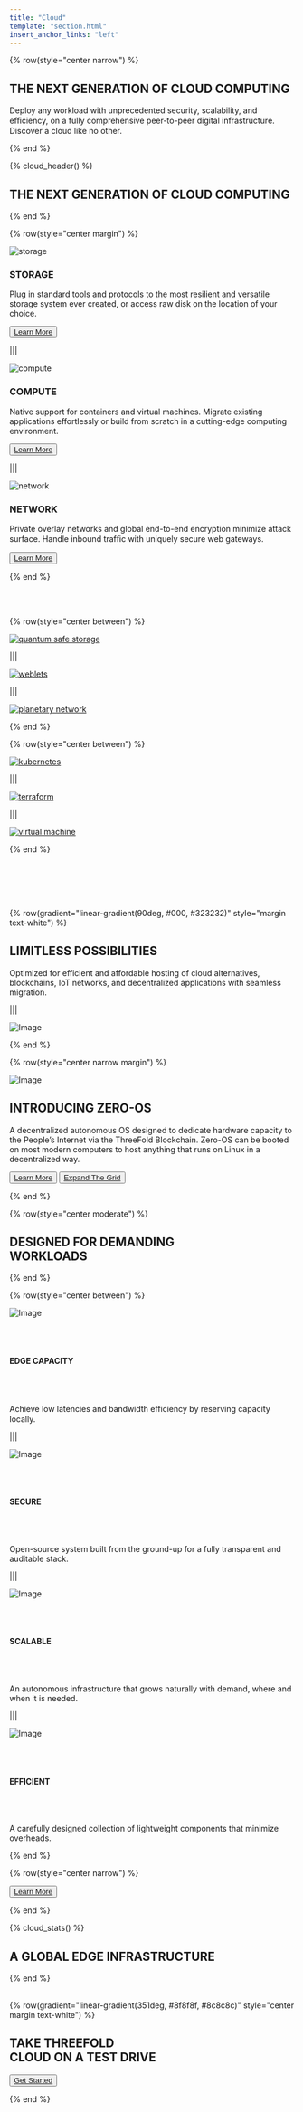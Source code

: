 ```yaml
---
title: "Cloud"
template: "section.html"
insert_anchor_links: "left"
---
```


{% row(style="center narrow") %}

## THE NEXT GENERATION OF **CLOUD COMPUTING**

Deploy any workload with unprecedented security, scalability, and eﬃciency, on a fully comprehensive peer-to-peer digital infrastructure. Discover a cloud like no other.

{% end %}

{% cloud_header() %}

## THE NEXT GENERATION OF **CLOUD COMPUTING**

{% end %}


{% row(style="center margin") %}

![storage](storage.jpg#medium)

### **STORAGE**

Plug in standard tools and protocols to the most resilient and versatile storage system ever created, or access raw disk on the location of your choice.

<button> [Learn More](https://library.threefold.me/info/manual/#/manual__weblets_home) </button>

|||

![compute](compute.jpg#medium)

### **COMPUTE**

Native support for containers and virtual machines. Migrate existing applications effortlessly or build from scratch in a cutting-edge computing environment.

<button>[Learn More](https://library.threefold.me/info/manual/#/manual__weblets_home)</button>

|||

![network](network.jpg#medium)

### **NETWORK**

Private overlay networks and global end-to-end encryption minimize attack surface. Handle inbound trafﬁc with uniquely secure web gateways.


<button> [Learn More]( https://library.threefold.me/info/manual/#/cloud/threefold__planetary_network) </button>

{% end %}

<br />
<br />

{% row(style="center between") %}

[![quantum safe storage](qss.png#mx-auto)](https://library.threefold.me/info/manual/#/technology/qsss/threefold__qsss_home)

|||

[![weblets](weblets.png#mx-auto)](https://library.threefold.me/info/manual/#/manual__weblets_home)

|||

[![planetary network](planetary_network.png#mx-auto)](https://library.threefold.me/info/manual/#/cloud/threefold__planetary_network)

{% end %}

{% row(style="center between") %}

[![kubernetes](kubernetes.png#mx-auto)](https://library.threefold.me/info/manual/#/manual__weblets_k8s)

|||

[![terraform](terraform.png#mx-auto)](https://library.threefold.me/info/manual/#/manual__manual3_iac_home)

|||

[![virtual machine](virtual_machine.png#mx-auto)](https://library.threefold.me/info/manual/#/manual__weblets_vm)

{% end %}

<br />
<br />
<br />
<br />

{% row(gradient="linear-gradient(90deg, #000, #323232)" style="margin text-white") %}

## **LIMITLESS POSSIBILITIES**

Optimized for efficient and affordable hosting of cloud alternatives, blockchains, IoT networks, and decentralized applications with seamless migration.

|||

![Image](limitless.png#mx-auto)

{% end %}


{% row(style="center narrow margin") %}

![Image](zero_os.png#mx-auto#medium)

## **INTRODUCING ZERO-OS**

A decentralized autonomous OS designed to dedicate hardware capacity to the People’s Internet via the ThreeFold Blockchain. Zero-OS can be booted on most modern computers to host anything that runs on Linux in a decentralized way.

<button>[Learn More](https://library.threefold.me/info/threefold#/technology/threefold__zos)</button> <button>[Expand The Grid](https://library.threefold.me/info/threefold#/tfgrid/farming/threefold__farming_intro)</button>

{% end %}

{% row(style="center moderate") %}

## **DESIGNED FOR DEMANDING** <br> **WORKLOADS**

{% end %}

{% row(style="center between") %}

![Image](capacity.png#medium)

<br/>
<br/>

#### **EDGE CAPACITY**

<br/>
<br/>

Achieve low latencies and bandwidth eﬃciency by reserving capacity locally.

|||

![Image](secure.png#medium)

<br/>
<br/>

#### **SECURE**

<br/>
<br/>

Open-source system built from the ground-up for a fully transparent and auditable stack.

|||

![Image](scalable.png#medium)

<br/>
<br/>

#### **SCALABLE**

<br/>
<br/>

An autonomous infrastructure that grows naturally with demand, where and when it is needed.

|||

![Image](effecient.png#medium)

<br/>
<br/>

#### **EFFICIENT**

<br/>
<br/>

A carefully designed collection of lightweight components that minimize overheads.

{% end %}

{% row(style="center narrow") %}

<button>[Learn More](https://library.threefold.me/info/threefold#/cloud/threefold__cloud_home)</button>

{% end %}

{% cloud_stats() %}

## **A GLOBAL EDGE INFRASTRUCTURE**

{% end %}
<br/>
<br/>

{% row(gradient="linear-gradient(351deg, #8f8f8f, #8c8c8c)" style="center margin text-white") %}

## **TAKE THREEFOLD** <br> **CLOUD ON A TEST DRIVE**

<button>[Get Started](https://library.threefold.me/info/manual/#/getstarted/manual__tfgrid3_getstarted)</button>

{% end %}

